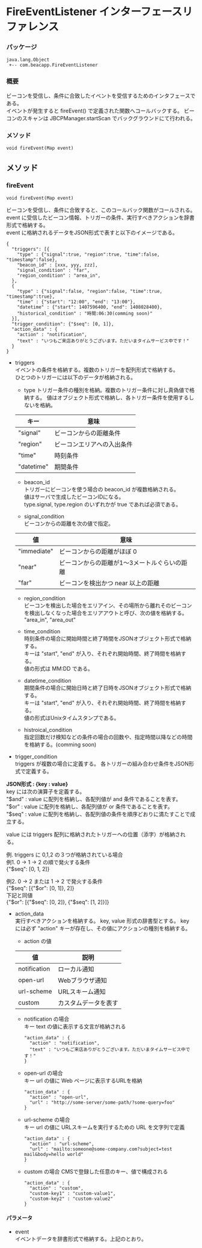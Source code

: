 FireEventListener インターフェースリファレンス
==============================================


### パッケージ
    java.lang.Object
     +-- com.beacapp.FireEventListener


### 概要

ビーコンを受信し、条件に合致したイベントを受信するためのインタフェースである。  
イベントが発生すると fireEvent() で定義された関数へコールバックする。
ビーコンのスキャンは JBCPManager.startScan でバックグラウンドにて行われる。  



### メソッド

    void fireEvent(Map event)


メソッド
--------

### fireEvent

`````````````````````````
void fireEvent(Map event)
`````````````````````````

ビーコンを受信し、条件に合致すると、このコールバック関数がコールされる。  
event に受信したビーコン情報、トリガーの条件、実行すべきアクションを辞書形式で格納する。  
event に格納されるデータをJSON形式で表すと以下のイメージである。



    {
      "triggers": [{
        "type" : {"signal":true, "region":true, "time":false, "timestamp":false},
        "beacon_id" : [xxx, yyy, zzz],
        "signal_condition" : "far",
        "region_condition" : "area_in",
      },
      {
        "type" : {"signal":false, "region":false, "time":true, "timestamp":true},
        "time" : {"start": "12:00", "end": "13:00"},
        "datetime" : {"start": 1407596400, "end": 1408028400},
        "historical_condition" : "時間:06:30(comming soon)"
      }],
      "trigger_condition": {"$seq": [0, 1]},
      "action_data" : {
        "action" : "notification",
        "text" : "いつもご来店ありがとうございます。ただいまタイムサービス中です！"
      }
    }

- triggers  
 イベントの条件を格納する。複数のトリガーを配列形式で格納する。  
 ひとつのトリガーには以下のデータが格納される。

  - type
   トリガー条件の種別を格納。複数のトリガー条件に対し真偽値で格納する。
   値はオブジェクト形式で格納し、各トリガー条件を使用するしないを格納。

   |    キー    |                   意味                     |
   |------------|--------------------------------------------|
   |"signal"    |ビーコンからの距離条件                      |
   |"region"    |ビーコンエリアへの入出条件                  |
   |"time"      |時刻条件                                    |
   |"datetime"  |期間条件                                    |

  - beacon_id  
   トリガーにビーコンを使う場合の beacon_id が複数格納される。  
   値はサーバで生成したビーコンIDになる。  
   type.signal, type.region のいずれかが true であれば必須である。  

  - signal_condition  
   ビーコンからの距離を次の値で指定。  
   
   |     値     |                   意味                     |
   |------------|--------------------------------------------|
   |"immediate" |ビーコンからの距離がほぼ 0                  |
   |"near"      |ビーコンからの距離が1〜3メートルぐらいの距離|
   |"far"       |ビーコンを検出かつ near 以上の距離          |

  - region_condition  
   ビーコンを検出した場合をエリアイン、その場所から離れそのビーコンを検出しなくなった場合をエリアアウトと呼び、次の値を格納する。  
   "area_in", "area_out"

  - time_condition  
   時刻条件の場合に開始時間と終了時間をJSONオブジェクト形式で格納する。  
   キーは "start", "end" が入り、それぞれ開始時間、終了時間を格納する。  
   値の形式は MM:DD である。

  - datetime_condition  
   期間条件の場合に開始日時と終了日時をJSONオブジェクト形式で格納する。  
   キーは "start", "end" が入り、それぞれ開始時間、終了時間を格納する。  
   値の形式はUnixタイムスタンプである。

  - histroical_condition  
   指定回数だけ検知などの条件の場合の回数や、指定時間以降などの時間を格納する。(comming soon)  

- trigger_condition  
 triggers が複数の場合に定義する。
 各トリガーの組み合わせ条件をJSON形式で定義する。
 
 **JSON形式 : {key : value}**  
 key には次の演算子を定義する。  
 "$and" : value に配列を格納し、各配列値が and 条件であることを表す。  
 "$or" : value に配列を格納し、各配列値が or 条件であることを表す。  
 "$seq" : value に配列を格納し、各配列値の条件を順序どおりに満たすことで成立する。  
 
 value には triggers 配列に格納されたトリガーへの位置（添字）が格納される。  
 
 例. triggers に 0,1,2 の３つが格納されている場合  
 例1. 0 -> 1 -> 2 の順で発火する条件  
 {"$seq": [0, 1, 2]}
 
 例2. 0 -> 2 または 1 -> 2 で発火する条件  
 {"$seq": [{"$or": [0, 1]}, 2]}  
 下記と同値  
 {"$or": [{"$seq": [0, 2]}, {"$seq": [1, 2]}]}


- action_data  
 実行すべきアクションを格納する。
 key, value 形式の辞書型とする。
 key には必ず "action" キーが存在し、その値にアクションの種別を格納する。
 
  - action の値

  |値           |説明                  |
  |-------------|----------------------|
  |notification |ローカル通知          |
  |open-url     |Webブラウザ通知       |
  |url-scheme   |URLスキーム通知       |
  |custom       |カスタムデータを表す  |

  - notification の場合  
    キー text の値に表示する文言が格納される
    
    `````````````````````````````````````````````````````
    "action_data" : {
      "action" : "notification",
      "text" : "いつもご来店ありがとうございます。ただいまタイムサービス中です！"
    }
    `````````````````````````````````````````````````````

  - open-url の場合  
    キー url の値に Web ページに表示するURLを格納
    
    ````````````````````````````````````````````````````````
    "action_data" : {
      "action" : "open-url",
      "url" : "http://some-server/some-path/?some-query=foo"
    }
    ````````````````````````````````````````````````````````

  - url-scheme の場合  
    キー url の値に URLスキームを実行するための URL を文字列で定義
    
    ````````````````````````````````````````````````````````
    "action_data" : {
      "action" : "url-scheme",
      "url" : "mailto:someone@some-company.com?subject=test mail&body=hello world"
    }
    ````````````````````````````````````````````````````````
    
  - custom の場合
    CMSで登録した任意のキー、値で構成される

    ````````````````````````````````````````````````````````
    "action_data" : {
      "action" : "custom",
      "custom-key1" : "custom-value1",
      "custom-key2" : "custom-value2"
    }
    ````````````````````````````````````````````````````````


#### パラメータ
- event  
 イベントデータを辞書形式で格納する。上記のとおり。
